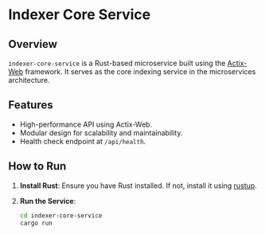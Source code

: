 # Indexer Core Service

## Overview

`indexer-core-service` is a Rust-based microservice built using the [Actix-Web](https://actix.rs/) framework. It serves as the core indexing service in the microservices architecture.

## Features

- High-performance API using Actix-Web.
- Modular design for scalability and maintainability.
- Health check endpoint at `/api/health`.

## How to Run

1. **Install Rust**:
   Ensure you have Rust installed. If not, install it using [rustup](https://rustup.rs/).

2. **Run the Service**:
   ```bash
   cd indexer-core-service
   cargo run